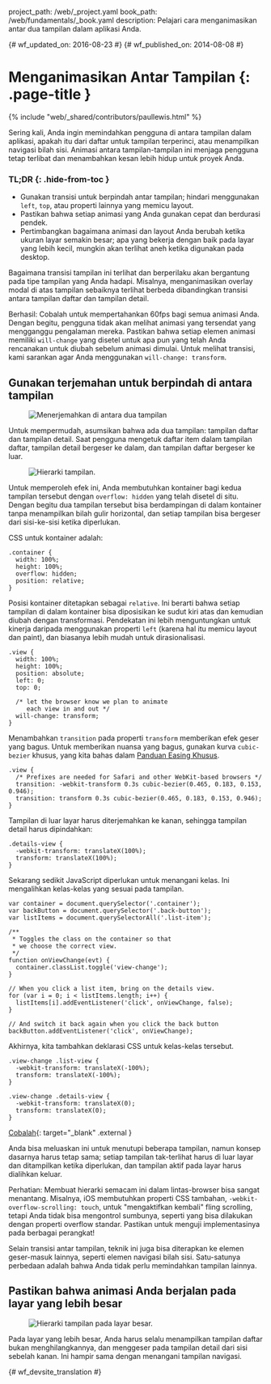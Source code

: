 project_path: /web/_project.yaml
book_path: /web/fundamentals/_book.yaml
description: Pelajari cara menganimasikan antar dua tampilan dalam aplikasi Anda.

{# wf_updated_on: 2016-08-23 #}
{# wf_published_on: 2014-08-08 #}

# Menganimasikan Antar Tampilan {: .page-title }

{% include "web/_shared/contributors/paullewis.html" %}

Sering kali, Anda ingin memindahkan pengguna di antara tampilan dalam aplikasi, apakah itu dari daftar untuk tampilan terperinci, atau menampilkan navigasi bilah sisi. Animasi antara tampilan-tampilan ini menjaga pengguna tetap terlibat dan menambahkan kesan lebih hidup untuk proyek Anda.

### TL;DR {: .hide-from-toc }
* Gunakan transisi untuk berpindah antar tampilan; hindari menggunakan `left`, `top`, atau properti lainnya yang memicu layout.
* Pastikan bahwa setiap animasi yang Anda gunakan cepat dan berdurasi pendek.
* Pertimbangkan bagaimana animasi dan layout Anda berubah ketika ukuran layar semakin besar; apa yang bekerja dengan baik pada layar yang lebih kecil, mungkin akan terlihat aneh ketika digunakan pada desktop.

Bagaimana transisi tampilan ini terlihat dan berperilaku akan bergantung pada tipe tampilan yang Anda hadapi. Misalnya, menganimasikan overlay modal di atas tampilan sebaiknya terlihat berbeda dibandingkan transisi antara tampilan daftar dan tampilan detail.

Berhasil: Cobalah untuk mempertahankan 60fps bagi semua animasi Anda. Dengan begitu, pengguna tidak akan melihat animasi yang tersendat yang mengganggu pengalaman mereka. Pastikan bahwa setiap elemen animasi memiliki `will-change` yang disetel untuk apa pun yang telah Anda rencanakan untuk diubah sebelum animasi dimulai. Untuk melihat transisi, kami sarankan agar Anda menggunakan `will-change: transform`.

## Gunakan terjemahan untuk berpindah di antara tampilan

<div class="attempt-left">
  <figure>
    <img src="images/view-translate.gif" alt="Menerjemahkan di antara dua tampilan" />
  </figure>
</div>

Untuk mempermudah, asumsikan bahwa ada dua tampilan: tampilan daftar dan tampilan detail. Saat pengguna mengetuk daftar item dalam tampilan daftar, tampilan detail bergeser ke dalam, dan tampilan daftar bergeser ke luar.

<div style="clear:both;"></div>

<div class="attempt-right">
  <figure>
    <img src="images/container-two-views.svg" alt="Hierarki tampilan." />
  </figure>
</div>

Untuk memperoleh efek ini, Anda membutuhkan kontainer bagi kedua tampilan tersebut dengan `overflow: hidden` yang telah disetel di situ. Dengan begitu dua tampilan tersebut bisa berdampingan di dalam kontainer tanpa menampilkan bilah gulir horizontal, dan setiap tampilan bisa bergeser dari sisi-ke-sisi ketika diperlukan.

<div style="clear:both;"></div>

CSS untuk kontainer adalah:


    .container {
      width: 100%;
      height: 100%;
      overflow: hidden;
      position: relative;
    }
    

Posisi kontainer ditetapkan sebagai `relative`. Ini berarti bahwa setiap tampilan di dalam kontainer bisa diposisikan ke sudut kiri atas dan kemudian diubah dengan transformasi. Pendekatan ini lebih menguntungkan untuk kinerja daripada menggunakan properti `left` (karena hal itu memicu layout dan paint), dan biasanya lebih mudah untuk dirasionalisasi.


    .view {
      width: 100%;
      height: 100%;
      position: absolute;
      left: 0;
      top: 0;
    
      /* let the browser know we plan to animate
         each view in and out */
      will-change: transform;
    }
    

Menambahkan `transition` pada properti `transform` memberikan efek geser yang bagus. Untuk memberikan nuansa yang bagus, gunakan kurva `cubic-bezier` khusus, yang kita bahas dalam [Panduan Easing Khusus](custom-easing).


    .view {
      /* Prefixes are needed for Safari and other WebKit-based browsers */
      transition: -webkit-transform 0.3s cubic-bezier(0.465, 0.183, 0.153, 0.946);
      transition: transform 0.3s cubic-bezier(0.465, 0.183, 0.153, 0.946);
    }
    

Tampilan di luar layar harus diterjemahkan ke kanan, sehingga tampilan detail harus dipindahkan:


    .details-view {
      -webkit-transform: translateX(100%);
      transform: translateX(100%);
    }
    

Sekarang sedikit JavaScript diperlukan untuk menangani kelas. Ini mengalihkan kelas-kelas yang sesuai pada tampilan.


    var container = document.querySelector('.container');
    var backButton = document.querySelector('.back-button');
    var listItems = document.querySelectorAll('.list-item');
    
    /**
     * Toggles the class on the container so that
     * we choose the correct view.
     */
    function onViewChange(evt) {
      container.classList.toggle('view-change');
    }
    
    // When you click a list item, bring on the details view.
    for (var i = 0; i < listItems.length; i++) {
      listItems[i].addEventListener('click', onViewChange, false);
    }
    
    // And switch it back again when you click the back button
    backButton.addEventListener('click', onViewChange);
    

Akhirnya, kita tambahkan deklarasi CSS untuk kelas-kelas tersebut.


    .view-change .list-view {
      -webkit-transform: translateX(-100%);
      transform: translateX(-100%);
    }
    
    .view-change .details-view {
      -webkit-transform: translateX(0);
      transform: translateX(0);
    }
    
[Cobalah](https://googlesamples.github.io/web-fundamentals/fundamentals/design-and-ux/animations/inter-view-animation.html){: target="_blank" .external }

Anda bisa meluaskan ini untuk menutupi beberapa tampilan, namun konsep dasarnya harus tetap sama; setiap tampilan tak-terlihat harus di luar layar dan ditampilkan ketika diperlukan, dan tampilan aktif pada layar harus dialihkan keluar.

Perhatian: Membuat hierarki semacam ini dalam lintas-browser bisa sangat menantang. Misalnya, iOS membutuhkan properti CSS tambahan, <code>-webkit-overflow-scrolling: touch</code>, untuk "mengaktifkan kembali" fling scrolling, tetapi Anda tidak bisa mengontrol sumbunya, seperti yang bisa dilakukan dengan properti overflow standar. Pastikan untuk menguji implementasinya pada berbagai perangkat!

Selain transisi antar tampilan, teknik ini juga bisa diterapkan ke elemen geser-masuk lainnya, seperti elemen navigasi bilah sisi. Satu-satunya perbedaan adalah bahwa Anda tidak perlu memindahkan tampilan lainnya.

## Pastikan bahwa animasi Anda berjalan pada layar yang lebih besar

<div class="attempt-right">
  <figure>
    <img src="images/container-two-views-ls.svg" alt="Hierarki tampilan pada layar besar." />
  </figure>
</div>

Pada layar yang lebih besar, Anda harus selalu menampilkan tampilan daftar bukan menghilangkannya, dan menggeser pada tampilan detail dari sisi sebelah kanan. Ini hampir sama dengan menangani tampilan navigasi.






{# wf_devsite_translation #}
